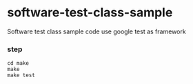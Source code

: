 # software-test-class-sample
Software test class sample code
use google test as framework

### step
	cd make
	make
	make test
